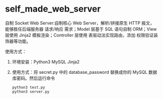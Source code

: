 # self_made_web_server
自制 Socket Web Server:自制核心 Web Server，解析/拼接原生 HTTP 报文，能够胜任后端服务器 请求/响应 需求；Model 层基于 SQL 语句自制 ORM；View 层使用 Jinja2 模板渲染；Controller 层使用 表驱动法实现路由，添加 权限验证装饰器等功能。

使用方式：

1. 环境安装：Python3 MySQL Jinja2

2. 使用方式：将 secret.py 中的 database_password 替换成你的 MySQL 数据库密码。然后运行命令
    ```
    python3 test.py
    python3 server.py
    ``` 
